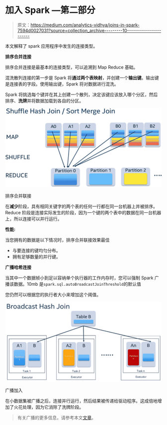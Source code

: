 # 加入 Spark —第二部分

> 原文：<https://medium.com/analytics-vidhya/joins-in-spark-7594d0027031?source=collection_archive---------10----------------------->

本文解释了 spark 应用程序中发生的连接类型。

**排序合并连接**

排序合并连接是最基本的连接类型，可以追溯到 Map Reduce 基础。

混洗散列连接的第一步是 Spark 将**通过两个表映射**，并创建一个**输出键**。输出键是连接表的字段。使用输出键，Spark 将对数据进行混洗。

Spark 将挑选每个键并在其上创建一个散列，决定该键应该放入哪个分区，然后排序、**洗牌**并将数据加载到各自的分区。

![](img/3abd764e8f32a81a6202b65ecbeb7d1f.png)

排序合并联接

在**减少**阶段，具有相同关键字的两个表的任何一行都在同一台机器上并被排序。Reduce 阶段是连接实际发生的阶段，因为一个键的两个表中的数据在同一台机器上，所以连接可以并行运行。

**性能:**

当您拥有的数据是以下情况时，排序合并联接效果最佳

*   与要连接的键均匀分布。
*   拥有足够数量的并行键。

**广播哈希连接**

当其中一个数据帧小到足以容纳单个执行器的工作内存时，您可以强制 Spark 广播该数据。10mb 是`spark.sql.autoBroadcastJoinThreshold`的默认值

您仍然可以根据您的执行者大小来增加这个阈值。

![](img/f99542cfa45d757c8908fc80723ef31b.png)

广播加入

在小数据集被广播之后，连接并行运行，然后结果被传递给驱动程序。这成倍地增加了火花处理，因为它消除了洗牌阶段。

> 有关广播的更多信息，请参考本文[文章](/analytics-vidhya/persistence-vs-broadcast-625265320bf9)。